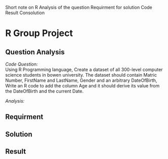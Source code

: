 Short note on R
Analysis of the question
Requirment for solution
Code
Result
Consolution

# R Group Project

## Question Analysis
_Code Question:_</br>
Using R Programming language, Create a dataset of all 300-level computer science students in bowen university. The dataset should contain Matric Number, FirstName and LastName, Gender and an arbitrary DateOfBirth, Write an R code to add the column Age and it should derive its value from the DateOfBirth and the current Date.

_Analysis:_


## Requirment

## Solution

## Result